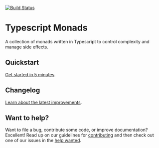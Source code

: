 [![Build Status](https://travis-ci.org/mattmark/hkts.svg?branch=master)](https://travis-ci.org/mattmark/hkts)


# Typescript Monads

A collection of monads written in Typescript to control complexity and manage side effects.


## Quickstart

[Get started in 5 minutes][quickstart].


## Changelog

[Learn about the latest improvements][changelog].


## Want to help?

Want to file a bug, contribute some code, or improve documentation? Excellent! Read up on our
guidelines for [contributing][contributing] and then check out one of our issues in the [help wanted](https://github.com/mattmark/hkts/issues?q=is%3Aissue+is%3Aopen+label%3A%22help+wanted%22).

[contributing]: https://github.com/mattmark/hkts/blob/master/CONTRIBUTING.md
[quickstart]: https://github.com/mattmark/hkts/blob/master/QUICKSTART.md
[changelog]: https://github.com/mattmark/hkts/blob/master/CHANGELOG.md